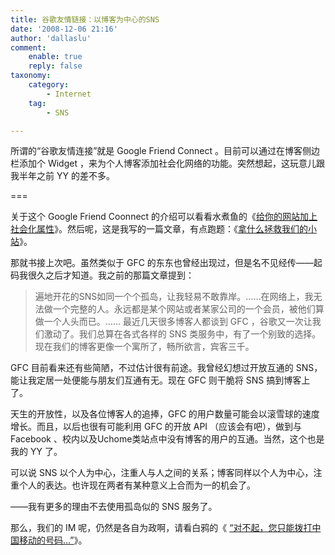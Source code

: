 ```yaml
---
title: 谷歌友情链接：以博客为中心的SNS
date: '2008-12-06 21:16'
author: 'dallaslu'
comment:
    enable: true
    reply: false
taxonomy:
    category:
        - Internet
    tag:
        - SNS

---
```

所谓的“谷歌友情连接”就是 Google Friend Connect 。目前可以通过在博客侧边栏添加个 Widget ，来为个人博客添加社会化网络的功能。突然想起，这玩意儿跟我半年之前 YY 的差不多。

===

关于这个 Google Friend Coonnect 的介绍可以看看水煮鱼的《<a href="http://fairyfish.net/2008/12/03/google-friend-connect/" target="_blank">给你的网站加上社会化属性</a>》。然后呢，这是我写的一篇文章，有点跑题：《<a href="https://dallas.lu/what-can-we-do-to-save-our-site/">拿什么拯救我们的小站</a>》。

那就书接上次吧。虽然类似于 GFC 的东东也曾经出现过，但是名不见经传——起码我很久之后才知道。我之前的那篇文章提到：
>  遍地开花的SNS如同一个个孤岛，让我轻易不敢靠岸。……在网络上，我无法做一个完整的人。永远都是某个网站或者某家公司的一个会员，被他们算做一个人头而已。……
最近几天很多博客人都谈到 GFC ，谷歌又一次让我们激动了。我们总算在各式各样的 SNS 类服务中，有了一个别致的选择。现在我们的博客更像一个寓所了，畅所欲言，宾客三千。

GFC 目前看来还有些简陋，不过估计很有前途。我曾经幻想过开放互通的 SNS，能让我定居一处便能与朋友们互通有无。现在 GFC 则干脆将 SNS 搞到博客上了。

天生的开放性，以及各位博客人的追捧，GFC 的用户数量可能会以滚雪球的速度增长。而且，以后也很有可能利用 GFC 的开放 API （应该会有吧），做到与 Facebook 、校内以及Uchome类站点中没有博客的用户的互通。当然，这个也是我的 YY 了。

可以说 SNS 以个人为中心，注重人与人之间的关系；博客同样以个人为中心，注重个人的表达。也许现在两者有某种意义上合而为一的机会了。

——我有更多的理由不去使用孤岛似的 SNS 服务了。

那么，我们的 IM 呢，仍然是各自为政啊，请看白鸦的《 <a href="http://uicom.net/blog/?p=801" target="_blank">“对不起，您只能拨打中国移动的号码…”</a>》。
